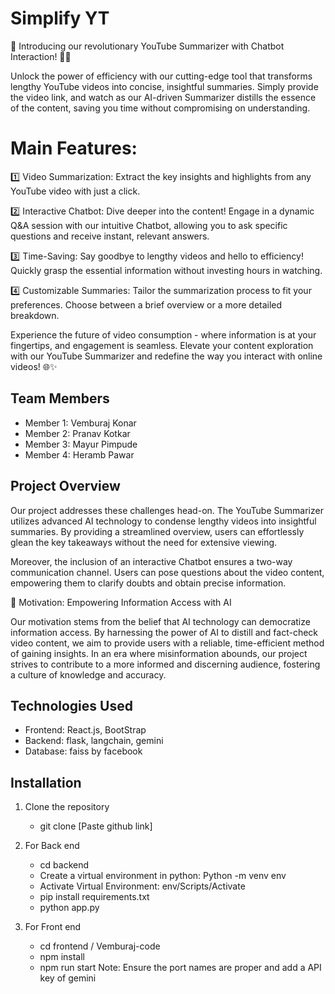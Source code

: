 # Simplify YT
🚀 Introducing our revolutionary YouTube Summarizer with Chatbot Interaction! 🎥🤖

Unlock the power of efficiency with our cutting-edge tool that transforms lengthy YouTube videos into concise, insightful summaries. Simply provide the video link, and watch as our AI-driven Summarizer distills the essence of the content, saving you time without compromising on understanding.

# Main Features:
1️⃣ Video Summarization: Extract the key insights and highlights from any YouTube video with just a click.

2️⃣ Interactive Chatbot: Dive deeper into the content! Engage in a dynamic Q&A session with our intuitive Chatbot, allowing you to ask specific questions and receive instant, relevant answers.

3️⃣ Time-Saving: Say goodbye to lengthy videos and hello to efficiency! Quickly grasp the essential information without investing hours in watching.

4️⃣ Customizable Summaries: Tailor the summarization process to fit your preferences. Choose between a brief overview or a more detailed breakdown.

Experience the future of video consumption - where information is at your fingertips, and engagement is seamless. Elevate your content exploration with our YouTube Summarizer and redefine the way you interact with online videos! 🌐✨

## Team Members

- Member 1: Vemburaj Konar
- Member 2: Pranav Kotkar
- Member 3: Mayur Pimpude
- Member 4: Heramb Pawar

## Project Overview

Our project addresses these challenges head-on. The YouTube Summarizer utilizes advanced AI technology to condense lengthy videos into insightful summaries. By providing a streamlined overview, users can effortlessly glean the key takeaways without the need for extensive viewing.

Moreover, the inclusion of an interactive Chatbot ensures a two-way communication channel. Users can pose questions about the video content, empowering them to clarify doubts and obtain precise information.

🚀 Motivation: Empowering Information Access with AI

Our motivation stems from the belief that AI technology can democratize information access. By harnessing the power of AI to distill and fact-check video content, we aim to provide users with a reliable, time-efficient method of gaining insights. In an era where misinformation abounds, our project strives to contribute to a more informed and discerning audience, fostering a culture of knowledge and accuracy.


## Technologies Used

- Frontend: React.js, BootStrap
- Backend: flask, langchain, gemini
- Database: faiss by facebook


## Installation

1. Clone the repository
   - git clone [Paste github link]
2. For Back end

   - cd backend
   - Create a virtual environment in python:
     Python -m venv env
   - Activate Virtual Environment:
   env/Scripts/Activate
   - pip install requirements.txt
   - python app.py
4. For Front end
   - cd frontend / Vemburaj-code
   - npm install
   - npm run start
Note: Ensure the port names are proper and add a API key of gemini
   






